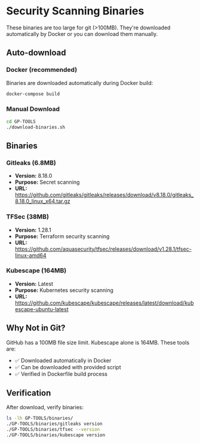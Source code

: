 # Security Scanning Binaries

These binaries are too large for git (>100MB). They're downloaded automatically by Docker or you can download them manually.

## Auto-download

### Docker (recommended)
Binaries are downloaded automatically during Docker build:
```bash
docker-compose build
```

### Manual Download
```bash
cd GP-TOOLS
./download-binaries.sh
```

## Binaries

### Gitleaks (6.8MB)
- **Version:** 8.18.0
- **Purpose:** Secret scanning
- **URL:** https://github.com/gitleaks/gitleaks/releases/download/v8.18.0/gitleaks_8.18.0_linux_x64.tar.gz

### TFSec (38MB)
- **Version:** 1.28.1
- **Purpose:** Terraform security scanning
- **URL:** https://github.com/aquasecurity/tfsec/releases/download/v1.28.1/tfsec-linux-amd64

### Kubescape (164MB)
- **Version:** Latest
- **Purpose:** Kubernetes security scanning
- **URL:** https://github.com/kubescape/kubescape/releases/latest/download/kubescape-ubuntu-latest

## Why Not in Git?

GitHub has a 100MB file size limit. Kubescape alone is 164MB. These tools are:
- ✅ Downloaded automatically in Docker
- ✅ Can be downloaded with provided script
- ✅ Verified in Dockerfile build process

## Verification

After download, verify binaries:
```bash
ls -lh GP-TOOLS/binaries/
./GP-TOOLS/binaries/gitleaks version
./GP-TOOLS/binaries/tfsec --version
./GP-TOOLS/binaries/kubescape version
```